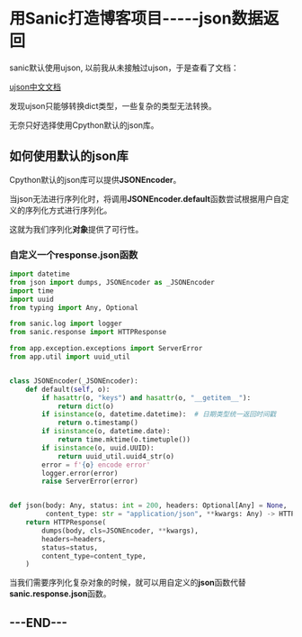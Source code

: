 # 用Sanic打造博客项目-----json数据返回

sanic默认使用ujson, 以前我从未接触过ujson，于是查看了文档：

[ujson中文文档](https://mpython.readthedocs.io/zh/master/library/pythonStd/ujson.html)

发现ujson只能够转换dict类型，一些复杂的类型无法转换。

无奈只好选择使用Cpython默认的json库。

## 如何使用默认的json库

Cpython默认的json库可以提供**JSONEncoder**。

当json无法进行序列化时，将调用**JSONEncoder.default**函数尝试根据用户自定义的序列化方式进行序列化。

这就为我们序列化**对象**提供了可行性。

### 自定义一个**response.json**函数

```python
import datetime
from json import dumps, JSONEncoder as _JSONEncoder
import time
import uuid
from typing import Any, Optional

from sanic.log import logger
from sanic.response import HTTPResponse

from app.exception.exceptions import ServerError
from app.util import uuid_util


class JSONEncoder(_JSONEncoder):
    def default(self, o):
        if hasattr(o, "keys") and hasattr(o, "__getitem__"):
            return dict(o)
        if isinstance(o, datetime.datetime):  # 日期类型统一返回时间戳
            return o.timestamp()
        if isinstance(o, datetime.date):
            return time.mktime(o.timetuple())
        if isinstance(o, uuid.UUID):
            return uuid_util.uuid4_str(o)
        error = f'{o} encode error'
        logger.error(error)
        raise ServerError(error)


def json(body: Any, status: int = 200, headers: Optional[Any] = None,
         content_type: str = "application/json", **kwargs: Any) -> HTTPResponse:
    return HTTPResponse(
        dumps(body, cls=JSONEncoder, **kwargs),
        headers=headers,
        status=status,
        content_type=content_type,
    )
```

当我们需要序列化复杂对象的时候，就可以用自定义的**json**函数代替**sanic.response.json**函数。

## ---END---

